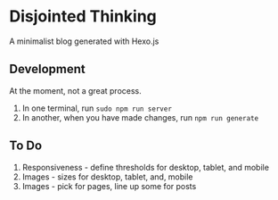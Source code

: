 # Disjointed Thinking
A minimalist blog generated with Hexo.js

## Development

At the moment, not a great process.

1. In one terminal, run ```sudo npm run server```
2. In another, when you have made changes, run ```npm run generate```

## To Do
1. Responsiveness - define thresholds for desktop, tablet, and mobile
2. Images - sizes for desktop, tablet, and, mobile
3. Images - pick for pages, line up some for posts
